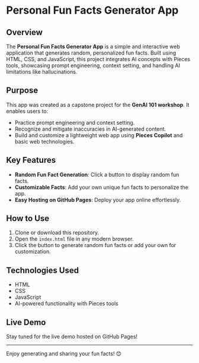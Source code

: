 # Personal Fun Facts Generator App  

## Overview  
The **Personal Fun Facts Generator App** is a simple and interactive web application that generates random, personalized fun facts. Built using HTML, CSS, and JavaScript, this project integrates AI concepts with Pieces tools, showcasing prompt engineering, context setting, and handling AI limitations like hallucinations.  

## Purpose  
This app was created as a capstone project for the **GenAI 101 workshop**. It enables users to:  
- Practice prompt engineering and context setting.  
- Recognize and mitigate inaccuracies in AI-generated content.  
- Build and customize a lightweight web app using **Pieces Copilot** and basic web technologies.  

## Key Features  
- **Random Fun Fact Generation**: Click a button to display random fun facts.  
- **Customizable Facts**: Add your own unique fun facts to personalize the app.  
- **Easy Hosting on GitHub Pages**: Deploy your app online effortlessly.  

## How to Use  
1. Clone or download this repository.  
2. Open the `index.html` file in any modern browser.  
3. Click the button to generate random fun facts or add your own for customization.  

## Technologies Used  
- HTML  
- CSS  
- JavaScript  
- AI-powered functionality with Pieces tools  

## Live Demo  
Stay tuned for the live demo hosted on GitHub Pages!  

---

Enjoy generating and sharing your fun facts! 😊  
